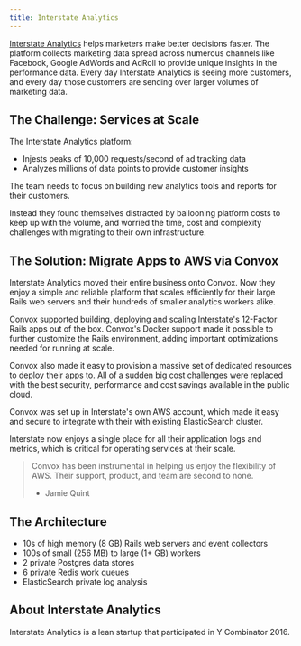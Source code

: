```yaml
---
title: Interstate Analytics
---
```


[Interstate Analytics](https://interstateanalytics.com/) helps marketers make better decisions faster. The platform collects marketing data spread across numerous channels like Facebook, Google AdWords and AdRoll to provide unique insights in the performance data. Every day Interstate Analytics is seeing more customers, and every day those customers are sending over larger volumes of marketing data.

## The Challenge: Services at Scale

The Interstate Analytics platform:

* Injests peaks of 10,000 requests/second of ad tracking data
* Analyzes millions of data points to provide customer insights

The team needs to focus on building new analytics tools and reports for their customers.

Instead they found themselves distracted by ballooning platform costs to keep up with the volume, and worried the time, cost and complexity challenges with migrating to their own infrastructure.

## The Solution: Migrate Apps to AWS via Convox

Interstate Analytics moved their entire business onto Convox. Now they enjoy a simple and reliable platform that scales efficiently for their large Rails web servers and their hundreds of smaller analytics workers alike.

Convox supported building, deploying and scaling Interstate's 12-Factor Rails apps out of the box. Convox's Docker support made it possible to further customize the Rails environment, adding important optimizations needed for running at scale.

Convox also made it easy to provision a massive set of dedicated resources to deploy their apps to. All of a sudden big cost challenges were replaced with the best security, performance and cost savings available in the public cloud.

Convox was set up in Interstate's own AWS account, which made it easy and secure to integrate with their with existing ElasticSearch cluster.

Interstate now enjoys a single place for all their application logs and metrics, which is critical for operating services at their scale.

> Convox has been instrumental in helping us enjoy the flexibility of AWS. Their support, product, and team are second to none.
> - Jamie Quint

## The Architecture

* 10s of high memory (8 GB) Rails web servers and event collectors
* 100s of small (256 MB) to large (1+ GB) workers
* 2 private Postgres data stores
* 6 private Redis work queues
* ElasticSearch private log analysis

## About Interstate Analytics

Interstate Analytics is a lean startup that participated in Y Combinator 2016.